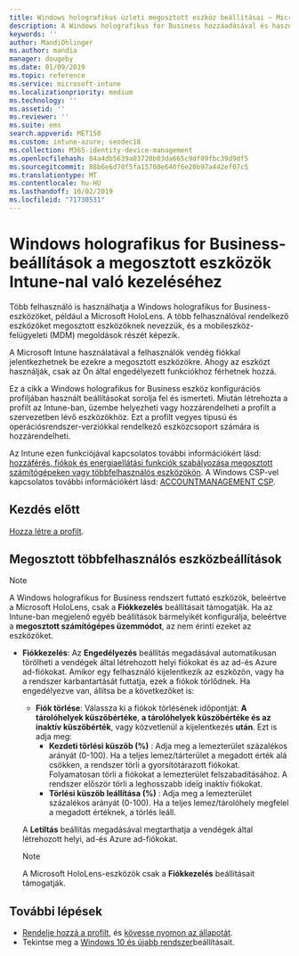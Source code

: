 ```yaml
---
title: Windows holografikus üzleti megosztott eszköz beállításai – Microsoft Intune – Azure | Microsoft Docs
description: A Windows holografikus for Business hozzáadásával és használatával konfigurálhatja a megosztott vagy Microsoft Intune több felhasználó által használt eszközöket. Tekintse meg a fiók-felügyeleti beállítások listáját, valamint azt, hogy mit csinálnak az eszközökön, beleértve a Microsoft HoloLens is.
keywords: ''
author: MandiOhlinger
ms.author: mandia
manager: dougeby
ms.date: 01/09/2019
ms.topic: reference
ms.service: microsoft-intune
ms.localizationpriority: medium
ms.technology: ''
ms.assetid: ''
ms.reviewer: ''
ms.suite: ems
search.appverid: MET150
ms.custom: intune-azure; seodec18
ms.collection: M365-identity-device-management
ms.openlocfilehash: 84a4db5639a03720b03da665c9df09fbc39d9df5
ms.sourcegitcommit: 88b6e6d70f5fa15708e640f6e20b97a442ef07c5
ms.translationtype: MT
ms.contentlocale: hu-HU
ms.lasthandoff: 10/02/2019
ms.locfileid: "71730531"
---
```

# <a name="windows-holographic-for-business-settings-to-manage-shared-devices-using-intune"></a>Windows holografikus for Business-beállítások a megosztott eszközök Intune-nal való kezeléséhez

Több felhasználó is használhatja a Windows holografikus for Business-eszközöket, például a Microsoft HoloLens. A több felhasználóval rendelkező eszközöket megosztott eszközöknek nevezzük, és a mobileszköz-felügyeleti (MDM) megoldások részét képezik.

A Microsoft Intune használatával a felhasználók vendég fiókkal jelentkezhetnek be ezekre a megosztott eszközökre. Ahogy az eszközt használják, csak az Ön által engedélyezett funkciókhoz férhetnek hozzá.

Ez a cikk a Windows holografikus for Business eszköz konfigurációs profiljában használt beállításokat sorolja fel és ismerteti. Miután létrehozta a profilt az Intune-ban, üzembe helyezheti vagy hozzárendelheti a profilt a szervezetben lévő eszközökhöz. Ezt a profilt vegyes típusú és operációsrendszer-verziókkal rendelkező eszközcsoport számára is hozzárendelheti.

Az Intune ezen funkciójával kapcsolatos további információkért lásd: [hozzáférés, fiókok és energiaellátási funkciók szabályozása megosztott számítógépeken vagy többfelhasználós eszközökön](shared-user-device-settings.md). A Windows CSP-vel kapcsolatos további információkért lásd: [ACCOUNTMANAGEMENT CSP](https://docs.microsoft.com/windows/client-management/mdm/accountmanagement-csp).

## <a name="before-your-begin"></a>Kezdés előtt

[Hozza létre a profilt](shared-user-device-settings.md).

## <a name="shared-multi-user-device-settings"></a>Megosztott többfelhasználós eszközbeállítások

> [!NOTE]
> A Windows holografikus for Business rendszert futtató eszközök, beleértve a Microsoft HoloLens, csak a **Fiókkezelés** beállításait támogatják. Ha az Intune-ban megjelenő egyéb beállítások bármelyikét konfigurálja, beleértve a **megosztott számítógépes üzemmódot**, az nem érinti ezeket az eszközöket.

- **Fiókkezelés**: Az **Engedélyezés** beállítás megadásával automatikusan törölheti a vendégek által létrehozott helyi fiókokat és az ad-és Azure ad-fiókokat. Amikor egy felhasználó kijelentkezik az eszközön, vagy ha a rendszer karbantartását futtatja, ezek a fiókok törlődnek. Ha engedélyezve van, állítsa be a következőket is:
  - **Fiók törlése**: Válassza ki a fiókok törlésének időpontját: **A tárolóhelyek küszöbértéke**, **a tárolóhelyek küszöbértéke és az inaktív küszöbérték**, vagy közvetlenül a kijelentkezés **után**. Ezt is adja meg:
    - **Kezdeti törlési küszöb (%)** : Adja meg a lemezterület százalékos arányát (0-100). Ha a teljes lemez/tárterület a megadott érték alá csökken, a rendszer törli a gyorsítótárazott fiókokat. Folyamatosan törli a fiókokat a lemezterület felszabadításához. A rendszer először törli a leghosszabb ideig inaktív fiókokat.
    - **Törlési küszöb leállítása (%)** : Adja meg a lemezterület százalékos arányát (0-100). Ha a teljes lemez/tárolóhely megfelel a megadott értéknek, a törlés leáll.

  A **Letiltás** beállítás megadásával megtarthatja a vendégek által létrehozott helyi, ad-és Azure ad-fiókokat.

  > [!NOTE]
  > A Microsoft HoloLens-eszközök csak a **Fiókkezelés** beállításait támogatják.

## <a name="next-steps"></a>További lépések

- [Rendelje hozzá a profilt](device-profile-assign.md), és [kövesse nyomon az állapotát](device-profile-monitor.md).
- Tekintse meg a [Windows 10 és újabb rendszer](shared-user-device-settings-windows.md)beállításait.
